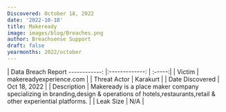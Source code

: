 ```yaml
---
Discovered: October 18, 2022
date: '2022-10-18'
title: Makeready
image: images/blog/Breaches.png
author: Breachsense Support
draft: false
yearmonths: 2022/october
---
```



| Data Breach Report
------------:     |:-------------:    | :-----:|
| Victim      | makereadyexperience.com      | 
| Threat Actor      | Karakurt      | 
| Date Discovered      | Oct 18, 2022      | 
| Description      | Makeready is a place maker company specializing in branding,design & operations of hotels,restaurants,retail & other experiential platforms.       | 
| Leak Size      | N/A      | 

